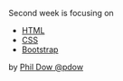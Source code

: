 Second week is focusing on 

* [HTML](https://github.com/okcoders/html-class)  
* [CSS](https://github.com/okcoders/css-class)
* [Bootstrap](https://github.com/okcoders/bootstrap-class)

by [Phil Dow @pdow](https://twitter.com/pdow)